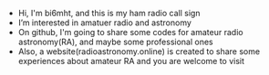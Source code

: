 - Hi, I'm bi6mht, and this is my ham radio call sign
- I’m interested in amatuer radio and astronomy
- On github, I'm going to share some codes for amateur radio astronomy(RA), and maybe some professional ones
- Also, a website(radioastronomy.online) is created to share some experiences about amateur RA and you are welcome to visit

<!---
BI6MHT/BI6MHT is a ✨ special ✨ repository because its `README.md` (this file) appears on your GitHub profile.
You can click the Preview link to take a look at your changes.
--->
